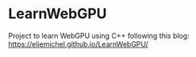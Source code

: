 # LearnWebGPU

Project to learn WebGPU using C++ following this blog: https://eliemichel.github.io/LearnWebGPU/